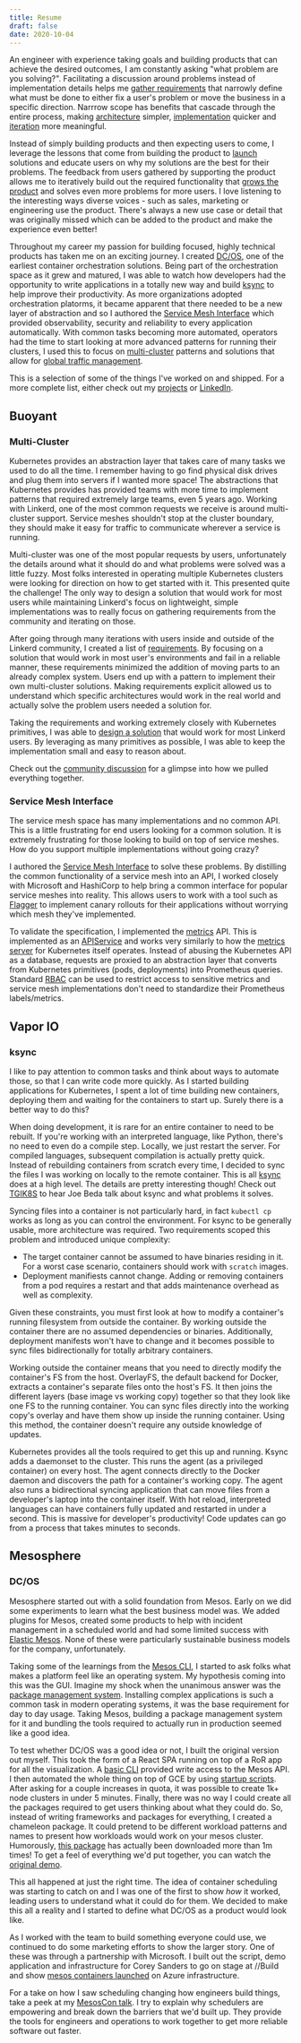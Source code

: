 ```yaml
---
title: Resume
draft: false
date: 2020-10-04
---
```


An engineer with experience taking goals and building products that can achieve
the desired outcomes, I am constantly asking "what problem are you solving?".
Facilitating a discussion around problems instead of implementation details
helps me [gather requirements](#requirements) that narrowly define what must be
done to either fix a user's problem or move the business in a specific
direction. Narrrow scope has benefits that cascade through the entire process,
making [architecture](#architecture) simpler, [implementation](#implementation)
quicker and [iteration](#iteration) more meaningful.

Instead of simply building products and then expecting users to come, I leverage
the lessons that come from building the product to
[launch](https://www.zdnet.com/article/mesosphere-launches-its-mesos-based-datacenter-os-plus-a-free-version-on-aws/)
solutions and educate users on why my solutions are the best for their problems.
The feedback from users gathered by supporting the product allows me to
iteratively build out the required functionality that
[grows the product](https://techcrunch.com/2016/04/19/mesosphere-open-sources-its-data-center-os/)
and solves even more problems for more users. I love listening to the
interesting ways diverse voices - such as sales, marketing or engineering use
the product. There's always a new use case or detail that was originally missed
which can be added to the product and make the experience even better!

Throughout my career my passion for building focused, highly technical products
has taken me on an exciting journey. I created [DC/OS](#dcos), one of the
earliest container orchestration solutions. Being part of the orchestration
space as it grew and matured, I was able to watch how developers had the
opportunity to write applications in a totally new way and build [ksync](#ksync)
to help improve their productivity. As more organizations adopted orchestration
platorms, it became apparent that there needed to be a new layer of abstraction
and so I authored the [Service Mesh Interface](#service-mesh-interface) which
provided observability, security and reliability to every application
automatically. With common tasks becoming more automated, operators had the time
to start looking at more advanced patterns for running their clusters, I used
this to focus on [multi-cluster](#multi-cluster) patterns and solutions that
allow for [global traffic management](/projects/#global-traffic-management).

This is a selection of some of the things I've worked on and shipped. For a more
complete list, either check out my [projects](/projects/) or
[LinkedIn](https://www.linkedin.com/in/grampelberg/).

## Buoyant

### Multi-Cluster

Kubernetes provides an abstraction layer that takes care of many tasks we used
to do all the time. I remember having to go find physical disk drives and plug
them into servers if I wanted more space! The abstractions that Kubernetes
provides has provided teams with more time to implement patterns that required
extremely large teams, even 5 years ago. Working with Linkerd, one of the most
common requests we receive is around multi-cluster support. Service meshes
shouldn't stop at the cluster boundary, they should make it easy for traffic to
communicate wherever a service is running.

<a name="requirements"></a>

Multi-cluster was one of the most popular requests by users, unfortunately the
details around what it should do and what problems were solved was a little
fuzzy. Most folks interested in operating multiple Kubernetes clusters were
looking for direction on how to get started with it. This presented quite the
challenge! The only way to design a solution that would work for most users
while maintaining Linkerd's focus on lightweight, simple implementations was to
really focus on gathering requirements from the community and iterating on
those.

After going through many iterations with users inside and outside of the Linkerd
community, I created a list of
[requirements](https://linkerd.io/2020/02/17/architecting-for-multicluster-kubernetes/).
By focusing on a solution that would work in most user's environments and fail
in a reliable manner, these requirements minimized the addition of moving parts
to an already complex system. Users end up with a pattern to implement their own
multi-cluster solutions. Making requirements explicit allowed us to understand
which specific architectures would work in the real world and actually solve the
problem users needed a solution for.

Taking the requirements and working extremely closely with Kubernetes
primitives, I was able to
[design a solution](https://linkerd.io/2020/02/25/multicluster-kubernetes-with-service-mirroring/)
that would work for most Linkerd users. By leveraging as many primitives as
possible, I was able to keep the implementation small and easy to reason about.

Check out the
[community discussion](https://docs.google.com/document/d/1uzD90l1BAX06za_yie8VroGcoCB8F2wCzN0SUeA3ucw/edit#heading=h.bw0xc1qalza2)
for a glimpse into how we pulled everything together.

### Service Mesh Interface

The service mesh space has many implementations and no common API. This is a
little frustrating for end users looking for a common solution. It is extremely
frustrating for those looking to build on top of service meshes. How do you
support multiple implementations without going crazy?

I authored the [Service Mesh Interface](https://smi-spec.io/) to solve these
problems. By distilling the common functionality of a service mesh into an API,
I worked closely with Microsoft and HashiCorp to help bring a common interface
for popular service meshes into reality. This allows users to work with a tool
such as [Flagger](https://github.com/weaveworks/flagger) to implement canary
rollouts for their applications without worrying which mesh they've implemented.

<a name="implementation"></a>

To validate the specification, I implemented the
[metrics](https://github.com/servicemeshinterface/smi-metrics) API. This is
implemented as an
[APIService](https://kubernetes.io/docs/tasks/extend-kubernetes/setup-extension-api-server/)
and works very similarly to how the
[metrics server](https://github.com/kubernetes-sigs/metrics-server) for
Kubernetes itself operates. Instead of abusing the Kubernetes API as a database,
requests are proxied to an abstraction layer that converts from Kubernetes
primitives (pods, deployments) into Prometheus queries. Standard
[RBAC](https://kubernetes.io/docs/reference/access-authn-authz/rbac/) can be
used to restrict access to sensitive metrics and service mesh implementations
don't need to standardize their Prometheus labels/metrics.

## Vapor IO

### ksync

I like to pay attention to common tasks and think about ways to automate those,
so that I can write code more quickly. As I started building applications for
Kubernetes, I spent a lot of time building new containers, deploying them and
waiting for the containers to start up. Surely there is a better way to do this?

When doing development, it is rare for an entire container to need to be
rebuilt. If you're working with an interpreted language, like Python, there's no
need to even do a compile step. Locally, we just restart the server. For
compiled languages, subsequent compilation is actually pretty quick. Instead of
rebuilding containers from scratch every time, I decided to sync the files I was
working on locally to the remote container. This is all
[ksync](https://github.com/ksync/ksync) does at a high level. The details are
pretty interesting though! Check out
[TGIK8S](https://tanzu.vmware.com/developer/tv/tgik/0029/) to hear Joe Beda talk
about ksync and what problems it solves.

<a name="architecture"></a>

Syncing files into a container is not particularly hard, in fact `kubectl cp`
works as long as you can control the environment. For ksync to be generally
usable, more architecture was required. Two requirements scoped this problem and
introduced unique complexity:

- The target container cannot be assumed to have binaries residing in it. For a
  worst case scenario, containers should work with `scratch` images.
- Deployment manifiests cannot change. Adding or removing containers from a pod
  requires a restart and that adds maintenance overhead as well as complexity.

Given these constraints, you must first look at how to modify a container's
running filesystem from outside the container. By working outside the container
there are no assumed dependencies or binaries. Additionally, deployment
manifests won't have to change and it becomes possible to sync files
bidirectionally for totally arbitrary containers.

Working outside the container means that you need to directly modify the
container's FS from the host. OverlayFS, the default backend for Docker,
extracts a container's separate files onto the host's FS. It then joins the
different layers (base image vs working copy) together so that they look like
one FS to the running container. You can sync files directly into the working
copy's overlay and have them show up inside the running container. Using this
method, the container doesn't require any outside knowledge of updates.

Kubernetes provides all the tools required to get this up and running. Ksync
adds a daemonset to the cluster. This runs the agent (as a privileged container)
on every host. The agent connects directly to the Docker daemon and discovers
the path for a container's working copy. The agent also runs a bidirectional
syncing application that can move files from a developer's laptop into the
container itself. With hot reload, interpreted languages can have containers
fully updated and restarted in under a second. This is massive for developer's
productivity! Code updates can go from a process that takes minutes to seconds.

## Mesosphere

### DC/OS

Mesosphere started out with a solid foundation from Mesos. Early on we did some
experiments to learn what the best business model was. We added plugins for
Mesos, created some products to help with incident management in a scheduled
world and had some limited success with
[Elastic Mesos](https://d2iq.com/blog/mesosphere-for-digitalocean). None of
these were particularly sustainable business models for the company,
unfortunately.

<a href="#iteration"></a>

Taking some of the learnings from the [Mesos CLI](/projects/#mesos-cli), I
started to ask folks what makes a platform feel like an operating system. My
hypothesis coming into this was the GUI. Imagine my shock when the unanimous
answer was the [package management system](/projects/#package-management).
Installing complex applications is such a common task in modern operating
systems, it was the base requirement for day to day usage. Taking Mesos,
building a package management system for it and bundling the tools required to
actually run in production seemed like a good idea.

To test whether DC/OS was a good idea or not, I built the original version out
myself. This took the form of a React SPA running on top of a RoR app for all
the visualization. A [basic CLI](https://github.com/mesosphere-backup/dcos-cli)
provided write access to the Mesos API. I then automated the whole thing on top
of GCE by using
[startup scripts](https://cloud.google.com/compute/docs/startupscript). After
asking for a couple increases in quota, it was possible to create 1k+ node
clusters in under 5 minutes. Finally, there was no way I could create all the
packages required to get users thinking about what they could do. So, instead of
writing frameworks and packages for everything, I created a chameleon package.
It could pretend to be different workload patterns and names to present how
workloads would work on your mesos cluster. Humorously,
[this package](https://hub.docker.com/r/thomasr/fserv) has actually been
downloaded more than 1m times! To get a feel of everything we'd put together,
you can watch the
[original demo](https://www.dropbox.com/s/3vq4gxf6wq43t7w/flo-intel-demo.mp4?dl=0).

This all happened at just the right time. The idea of container scheduling was
starting to catch on and I was one of the first to show _how_ it worked, leading
users to understand what it could do for them. We decided to make this all a
reality and I started to define what DC/OS as a product would look like.

As I worked with the team to build something everyone could use, we continued to
do some marketing efforts to show the larger story. One of these was through a
partnership with Microsoft. I built out the script, demo application and
infrastructure for Corey Sanders to go on stage at //Build and show
[mesos containers launched](https://www.dropbox.com/s/tfmh4u5anqmekq0/container-demo-initial.mp4?dl=0)
on Azure infrastructure.

For a take on how I saw scheduling changing how engineers build things, take a
peek at my [MesosCon talk](https://www.youtube.com/watch?v=M_KjGMImOmA). I try
to explain why schedulers are empowering and break down the barriers that we'd
built up. They provide the tools for engineers and operations to work together
to get more reliable software out faster.
